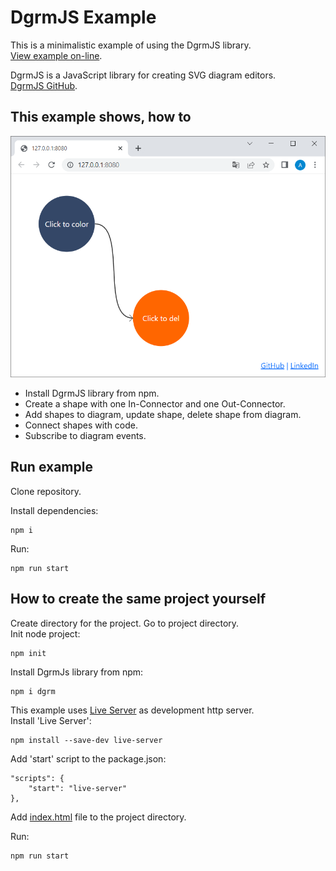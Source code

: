 # DgrmJS Example
This is a minimalistic example of using the DgrmJS library.  
[View example on-line](https://alexeyboiko.github.io/DgrmJS-Example/).

DgrmJS is a JavaScript library for creating SVG diagram editors.   
[DgrmJS GitHub](https://github.com/AlexeyBoiko/DgrmJS).


## This example shows, how to

<img src="https://raw.githubusercontent.com/AlexeyBoiko/DgrmJS-Example/doc/img/dgrm-js-example.PNG" alt="diagram" width="600"/>

- Install DgrmJS library from npm.
- Create a shape with one In-Connector and one Out-Connector.
- Add shapes to diagram, update shape, delete shape from diagram.
- Connect shapes with code.
- Subscribe to diagram events.

## Run example
Clone repository.

Install dependencies:
```
npm i
```

Run:
```
npm run start
```

## How to create the same project yourself
Create directory for the project. Go to project directory.  
Init node project:
```
npm init
```

Install DgrmJs library from npm:
```
npm i dgrm
```

This example uses [Live Server](https://www.npmjs.com/package/live-server) as development http server.  
Install 'Live Server':
```
npm install --save-dev live-server
```
Add 'start' script to the package.json:
```
"scripts": {
	"start": "live-server"
},
```

Add [index.html](https://github.com/AlexeyBoiko/DgrmJS-Example/blob/main/index.html) file to the project directory.

Run:
```
npm run start
```
